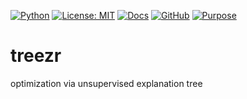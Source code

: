 [![Python](https://img.shields.io/badge/language-Python-blue?logo=python&logoColor=white)](https://www.python.org/)
[![License: MIT](https://img.shields.io/badge/license-MIT-green?logo=open-source-initiative&logoColor=white)](https://github.com/timm/treezr/blob/main/LICENSE.md)
[![Docs](https://img.shields.io/badge/docs-online-orange?logo=readthedocs&logoColor=white)](https://timm.github.io/treezr/)
[![GitHub](https://img.shields.io/badge/github-repo-black?logo=github&logoColor=white)](https://github.com/timm/treezr)
[![Purpose](https://img.shields.io/badge/purpose-XAI%20%7C%20Optimization-purple?logo=target&logoColor=white)](https://github.com/timm/treezr)


# treezr
optimization via unsupervised explanation tree

